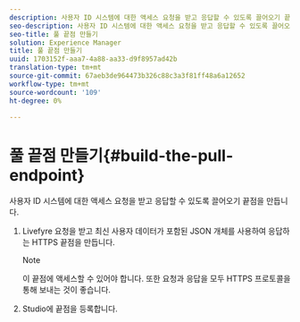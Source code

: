 ```yaml
---
description: 사용자 ID 시스템에 대한 액세스 요청을 받고 응답할 수 있도록 끌어오기 끝점을 만듭니다.
seo-description: 사용자 ID 시스템에 대한 액세스 요청을 받고 응답할 수 있도록 끌어오기 끝점을 만듭니다.
seo-title: 풀 끝점 만들기
solution: Experience Manager
title: 풀 끝점 만들기
uuid: 1703152f-aaa7-4a88-aa33-d9f8957ad42b
translation-type: tm+mt
source-git-commit: 67aeb3de964473b326c88c3a3f81ff48a6a12652
workflow-type: tm+mt
source-wordcount: '109'
ht-degree: 0%

---
```



# 풀 끝점 만들기{#build-the-pull-endpoint}

사용자 ID 시스템에 대한 액세스 요청을 받고 응답할 수 있도록 끌어오기 끝점을 만듭니다.

1. Livefyre 요청을 받고 최신 사용자 데이터가 포함된 JSON 개체를 사용하여 응답하는 HTTPS 끝점을 만듭니다.

   >[!NOTE]
   >
   >이 끝점에 액세스할 수 있어야 합니다. 또한 요청과 응답을 모두 HTTPS 프로토콜을 통해 보내는 것이 좋습니다.

1. Studio에 끝점을 등록합니다.
